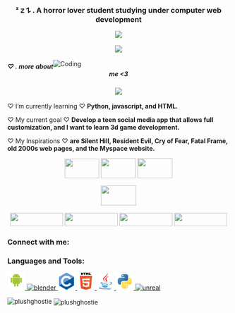<h3 align="center"> ᶻ 𝗓 𐰁 . A horror lover student studying under computer web development</h3> <p align="center"> <img src="https://media.discordapp.net/attachments/1194737908381397139/1198546993753096292/IMG_7387.gif"> </p>

<p align="center"> <img src="https://media.discordapp.net/attachments/1194737908381397139/1198582959096221696/IMG_3620.jpg?ex=65bf6e5e&is=65acf95e&hm=9ec3a02998d3e052b03e39612e1f5bc3ac9c845b60980167a5d412dca4ad75cb&"> </p>

<img align="right" alt="Coding" width="400" src="https://camo.githubusercontent.com/c1e2001a428c33df2d9edc842ed1c8c860c51245744beb083e3c4d2f12a244ef/68747470733a2f2f6d656469612e646973636f72646170702e6e65742f6174746163686d656e74732f313139343733373930383338313339373133392f313139383532373439363731393731323239372f556e7469746c6564315f32303234303132313032313933322e706e67">

<h5 align="center"> ♡ . more about me <3 </h5>

<p align="center"> <img src="https://media.discordapp.net/attachments/1025549489525760126/1079998236435169280/rosa-byDuffzin-1-1-1.gif"> </p>

♡ I’m currently learning ♡ **Python, javascript, and HTML.**

♡ My current goal ♡ **Develop a teen social media app that allows full customization, and I want to learn 3d game development.**

♡ My Inspirations ♡ **are Silent Hill, Resident Evil, Cry of Fear, Fatal Frame, old 2000s web pages, and the Myspace website.**

<div><center>

<img src="https://media.discordapp.net/attachments/1194737908381397139/1198542195171545218/Untitled2_20240121031745.png" class="fr-fic fr-dii" width="78" height="44.1406">

<img src="https://media.discordapp.net/attachments/1194737908381397139/1198542195922321469/Untitled2_20240121031742.png" class="fr-fic fr-dii" width="79" height="44.7031">

<img src="https://media.discordapp.net/attachments/1194737908381397139/1198542196887007262/IMG_3910.png" class="fr-fic fr-dii" width="79" height="44.7031">

<img src="https://media.discordapp.net/attachments/1194737908381397139/1198542196417245224/Untitled2_20240121031740.png" class="fr-fic fr-dii" width="80" height="45.2812"></span></span></p><p><span style="color: #e0f799;">

</center>

<div><center>

<img src="https://media.discordapp.net/attachments/1194737908381397139/1198520469654098010/dd85byt-00192981-e259-4bd0-99b3-c88d0d349706.gif" width="120" height="30">

<img src="https://media.discordapp.net/attachments/1194737908381397139/1198520470618787931/toys.gif" width="120" height="30">

<img src="https://media.discordapp.net/attachments/1194737908381397139/1198520470312599612/dreamy.gif" width="120" height="30">

<img src="https://media.discordapp.net/attachments/1194737908381397139/1198520470010601542/defm5bu-9f182a17-4353-4ac9-9ba5-54814c7bff69.gif" width="120" height="30">

</center>

<h3 align="left">Connect with me:</h3>
<p align="left">
</p>

<h3 align="left">Languages and Tools:</h3>
<p align="left"> <a href="https://developer.android.com" target="_blank" rel="noreferrer"> <img src="https://raw.githubusercontent.com/devicons/devicon/master/icons/android/android-original-wordmark.svg" alt="android" width="40" height="40"/> </a> <a href="https://www.blender.org/" target="_blank" rel="noreferrer"> <img src="https://download.blender.org/branding/community/blender_community_badge_white.svg" alt="blender" width="40" height="40"/> </a> <a href="https://www.cprogramming.com/" target="_blank" rel="noreferrer"> <img src="https://raw.githubusercontent.com/devicons/devicon/master/icons/c/c-original.svg" alt="c" width="40" height="40"/> </a> <a href="https://www.w3.org/html/" target="_blank" rel="noreferrer"> <img src="https://raw.githubusercontent.com/devicons/devicon/master/icons/html5/html5-original-wordmark.svg" alt="html5" width="40" height="40"/> </a> <a href="https://www.java.com" target="_blank" rel="noreferrer"> <img src="https://raw.githubusercontent.com/devicons/devicon/master/icons/java/java-original.svg" alt="java" width="40" height="40"/> </a> <a href="https://www.python.org" target="_blank" rel="noreferrer"> <img src="https://raw.githubusercontent.com/devicons/devicon/master/icons/python/python-original.svg" alt="python" width="40" height="40"/> </a> <a href="https://unrealengine.com/" target="_blank" rel="noreferrer"> <img src="https://raw.githubusercontent.com/kenangundogan/fontisto/036b7eca71aab1bef8e6a0518f7329f13ed62f6b/icons/svg/brand/unreal-engine.svg" alt="unreal" width="40" height="40"/> </a> </p>

<p><img align="left" src="https://github-readme-stats.vercel.app/api/top-langs?username=plushghostie&show_icons=true&locale=en&layout=compact" alt="plushghostie" /></p>

<p>&nbsp;<img align="center" src="https://github-readme-stats.vercel.app/api?username=plushghostie&show_icons=true&locale=en" alt="plushghostie" /></p>
